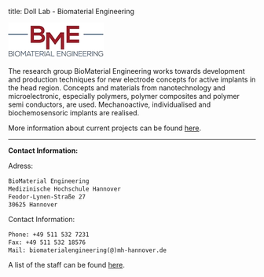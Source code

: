 title: Doll Lab - Biomaterial Engineering

![Logo BioMaterial Engineering](BME.tif)

<!--Bild zur Forschung-->

The research group BioMaterial Engineering works towards development and production techniques for new electrode concepts for active implants in the head region. Concepts and materials from nanotechnology and microelectronic, especially polymers, polymer composites and polymer semi conductors, are used. Mechanoactive, individualised and biochemosensoric implants are realised.

More information about current projects can be found [here](doll/projects.html).

***

**Contact Information:**

Adress:

    BioMaterial Engineering
    Medizinische Hochschule Hannover
    Feodor-Lynen-Straße 27
    30625 Hannover

Contact Information:

    Phone: +49 511 532 7231
    Fax: +49 511 532 18576
    Mail: biomaterialengineering(@)mh-hannover.de

A list of the staff can be found [here](doll/staff.html).
